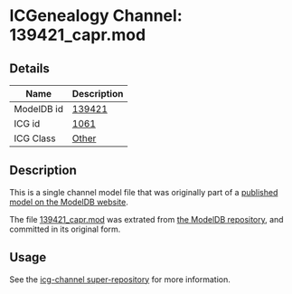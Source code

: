 # ICGenealogy Channel: 139421\_capr.mod

## Details

Name | Description
---- | -----------
ModelDB id | [139421](http://senselab.med.yale.edu/ModelDB/ShowModel.cshtml?model=139421)
ICG id | [1061](http://icg.neurotheory.ox.ac.uk/channels/other/1061)
ICG Class | [Other](http://icg.neurotheory.ox.ac.uk/channels/other)

## Description

This is a single channel model file that was originally part of a [published model on the ModelDB website](http://senselab.med.yale.edu/mModelDB/ShowModel.cshtml?model=139421).

The file [139421\_capr.mod](139421_capr.mod) was extrated from [the ModelDB repository](http://senselab.med.yale.edu/ModelDB/ShowModel.cshtml?model=139421), and committed in its original form.

## Usage

See the [icg-channel super-repository](https://github.com/icgenealogy/icg-channels) for more information.